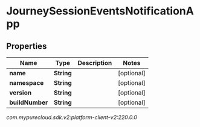 # JourneySessionEventsNotificationApp


## Properties

| Name | Type | Description | Notes |
| ------------ | ------------- | ------------- | ------------- |
| **name** | **String** |  |  [optional] |
| **namespace** | **String** |  |  [optional] |
| **version** | **String** |  |  [optional] |
| **buildNumber** | **String** |  |  [optional] |




_com.mypurecloud.sdk.v2:platform-client-v2:220.0.0_
